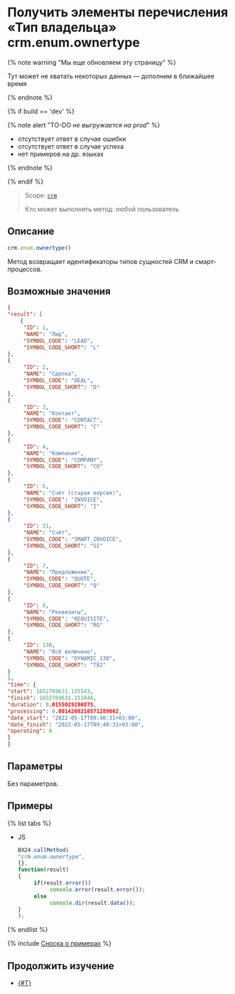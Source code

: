 # Получить элементы перечисления «Тип владельца» crm.enum.ownertype

{% note warning "Мы еще обновляем эту страницу" %}

Тут может не хватать некоторых данных — дополним в ближайшее время

{% endnote %}

{% if build == 'dev' %}

{% note alert "TO-DO _не выгружается на prod_" %}

- отсутствует ответ в случае ошибки
- отсутствует ответ в случае успеха
- нет примеров на др. языках
  
{% endnote %}

{% endif %}

> Scope: [`crm`](../../../scopes/permissions.md)
>
> Кто может выполнять метод: любой пользователь

## Описание

```js
crm.enum.ownertype()
```

Метод возвращает идентификаторы типов сущностей CRM и смарт-процессов.

## Возможные значения

```json
{
"result": [
    {
     "ID": 1,
     "NAME": "Лид",
     "SYMBOL_CODE": "LEAD",
     "SYMBOL_CODE_SHORT": "L"
},
{
     "ID": 2,
     "NAME": "Сделка",
     "SYMBOL_CODE": "DEAL",
     "SYMBOL_CODE_SHORT": "D"
},
{
     "ID": 3,
     "NAME": "Контакт",
     "SYMBOL_CODE": "CONTACT",
     "SYMBOL_CODE_SHORT": "C"
},
{
     "ID": 4,
     "NAME": "Компания",
     "SYMBOL_CODE": "COMPANY",
     "SYMBOL_CODE_SHORT": "CO"
},
{
     "ID": 5,
     "NAME": "Счёт (старая версия)",
     "SYMBOL_CODE": "INVOICE",
     "SYMBOL_CODE_SHORT": "I"
},
{
     "ID": 31,
     "NAME": "Счёт",
     "SYMBOL_CODE": "SMART_INVOICE",
     "SYMBOL_CODE_SHORT": "SI"
},
{
     "ID": 7,
     "NAME": "Предложение",
     "SYMBOL_CODE": "QUOTE",
     "SYMBOL_CODE_SHORT": "Q"
},
{
     "ID": 8,
     "NAME": "Реквизиты",
     "SYMBOL_CODE": "REQUISITE",
     "SYMBOL_CODE_SHORT": "RQ"
},
{
     "ID": 130,
     "NAME": "Всё включено",
     "SYMBOL_CODE": "DYNAMIC_130",
     "SYMBOL_CODE_SHORT": "T82"
}
],
"time": {
"start": 1652769631.135543,
"finish": 1652769631.151046,
"duration": 0.0155029296875,
"processing": 0.0014200210571289062,
"date_start": "2022-05-17T09:40:31+03:00",
"date_finish": "2022-05-17T09:40:31+03:00",
"operating": 0
}
}
```

## Параметры

Без параметров.

## Примеры

{% list tabs %}

- JS
  
     ```javascript
     BX24.callMethod(
     "crm.enum.ownertype",
     {},
     function(result)
     {
          if(result.error())
               console.error(result.error());
          else
               console.dir(result.data());
     }
     );     
     ```

{% endlist %}

{% include [Сноска о примерах](../../../../_includes/examples.md) %}

## Продолжить изучение

- [{#T}](../../../../tutorials/tasks/how-to-connect-task-to-spa.md)